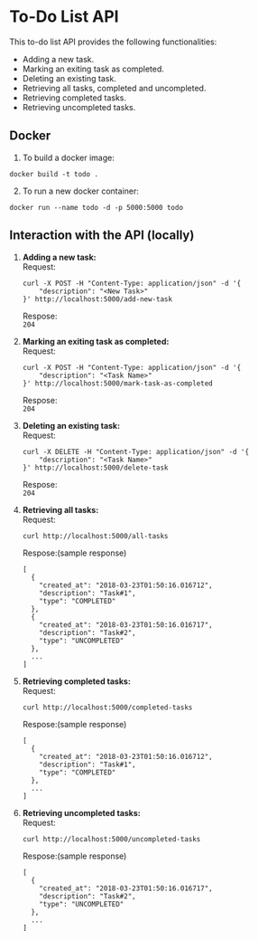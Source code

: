 # To-Do List API
This to-do list API provides the following functionalities:
* Adding a new task.
* Marking an exiting task as completed.
* Deleting an existing task.
* Retrieving all tasks, completed and uncompleted.
* Retrieving completed tasks.
* Retrieving uncompleted tasks.

## Docker
1. To build a docker image:<br>
~~~
docker build -t todo .
~~~
2. To run a new docker container:<br>
~~~
docker run --name todo -d -p 5000:5000 todo
~~~

## Interaction with the API (locally)

1. <b>Adding a new task:</b> <br>
      Request:<br>
      ~~~~
      curl -X POST -H "Content-Type: application/json" -d '{
          "description": "<New Task>"
      }' http://localhost:5000/add-new-task 
      ~~~~
      Respose:<br>
      `204`

2. <b>Marking an exiting task as completed:</b> <br>
      Request:
      ~~~ 
      curl -X POST -H "Content-Type: application/json" -d '{
          "description": "<Task Name>"
      }' http://localhost:5000/mark-task-as-completed
      ~~~~
      Respose:<br>
      `204`

3. <b>Deleting an existing task:</b> <br>
      Request:
      ~~~
      curl -X DELETE -H "Content-Type: application/json" -d '{
          "description": "<Task Name>"
      }' http://localhost:5000/delete-task
      ~~~
      Respose:<br>
      `204`        

4. <b>Retrieving all tasks:</b> <br>
      Request:
      ~~~~
      curl http://localhost:5000/all-tasks
      ~~~~
      Respose:(sample response)<br>
      ~~~
      [
        {
          "created_at": "2018-03-23T01:50:16.016712", 
          "description": "Task#1", 
          "type": "COMPLETED"
        }, 
        {
          "created_at": "2018-03-23T01:50:16.016717", 
          "description": "Task#2", 
          "type": "UNCOMPLETED"
        }, 
        ...
      ]
      ~~~
      
5. <b>Retrieving completed tasks:</b> <br>
      Request:
      ~~~~
      curl http://localhost:5000/completed-tasks
      ~~~~
      Respose:(sample response)<br>
      ~~~
      [
        {
          "created_at": "2018-03-23T01:50:16.016712", 
          "description": "Task#1", 
          "type": "COMPLETED"
        }, 
        ...
      ]
      ~~~
6. <b>Retrieving uncompleted tasks:</b> <br>
      Request:
      ~~~~
      curl http://localhost:5000/uncompleted-tasks
      ~~~~
      Respose:(sample response)<br>
      ~~~
      [
        {
          "created_at": "2018-03-23T01:50:16.016717", 
          "description": "Task#2", 
          "type": "UNCOMPLETED"
        }, 
        ...
      ]
      ~~~
